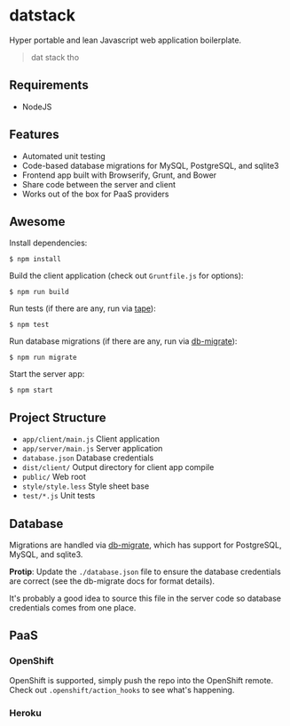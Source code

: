# datstack

Hyper portable and lean Javascript web application boilerplate.

> dat stack tho

## Requirements

* NodeJS

## Features

* Automated unit testing
* Code-based database migrations for MySQL, PostgreSQL, and sqlite3
* Frontend app built with Browserify, Grunt, and Bower
* Share code between the server and client
* Works out of the box for PaaS providers

## Awesome

Install dependencies:

```
$ npm install
```

Build the client application (check out `Gruntfile.js` for options):

```
$ npm run build
```

Run tests (if there are any, run via [tape](https://github.com/substack/tape)):

```
$ npm test
```

Run database migrations (if there are any, run via
[db-migrate](https://github.com/kunklejr/node-db-migrate)):

```
$ npm run migrate
```

Start the server app:

```
$ npm start
```

## Project Structure

* `app/client/main.js` Client application
* `app/server/main.js` Server application
* `database.json` Database credentials
* `dist/client/` Output directory for client app compile
* `public/` Web root
* `style/style.less` Style sheet base
* `test/*.js` Unit tests

## Database

Migrations are handled via
[db-migrate](https://github.com/kunklejr/node-db-migrate), which has support
for PostgreSQL, MySQL, and sqlite3.

**Protip**: Update the `./database.json` file to ensure the database
credentials are correct (see the db-migrate docs for format details).

It's probably a good idea to source this file in the server code so database
credentials comes from one place.

## PaaS

### OpenShift

OpenShift is supported, simply push the repo into the OpenShift remote. Check
out `.openshift/action_hooks` to see what's happening.

### Heroku


